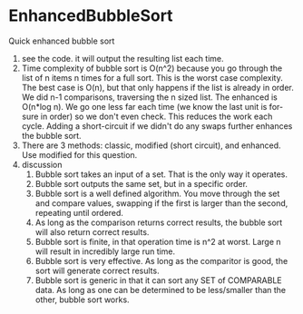# EnhancedBubbleSort
Quick enhanced bubble sort
1. see the code. it will output the resulting list each time.
2. Time complexity of bubble sort is O(n^2) because you go through the list of n items n times for a full sort. This is the worst case complexity. The best case is O(n), but that only happens if the list is already in order. We did n-1 comparisons, traversing the n sized list. The enhanced is O(n*log n). We go one less far each time (we know the last unit is for-sure in order) so we don't even check. This reduces the work each cycle. Adding a short-circuit if we didn't do any swaps further enhances the bubble sort.
3. There are 3 methods: classic, modified (short circuit), and enhanced. Use modified for this question.
4. discussion
   1. Bubble sort takes an input of a set. That is the only way it operates.
   2. Bubble sort outputs the same set, but in a specific order.
   3. Bubble sort is a well defined algorithm. You move through the set and compare values, swapping if the first is larger than the second, repeating until ordered.
   4. As long as the comparison returns correct results, the bubble sort will also return correct results.
   5. Bubble sort is finite, in that operation time is n^2 at worst. Large n will result in incredibly large run time.
   6. Bubble sort is very effective. As long as the comparitor is good, the sort will generate correct results.
   7. Bubble sort is generic in that it can sort any SET of COMPARABLE data. As long as one can be determined to be less/smaller than the other, bubble sort works.
